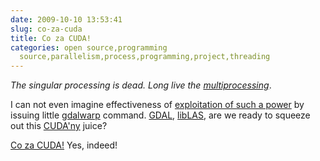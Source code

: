 ```yaml
---
date: 2009-10-10 13:53:41
slug: co-za-cuda
title: Co za CUDA!
categories: open source,programming
  source,parallelism,process,programming,project,threading
---
```


_The singular processing is dead. Long live the [multiprocessing](http://en.wikipedia.org/wiki/Multiprocessing)_.





I can not even imagine effectiveness of [exploitation of such a power](http://www.brightsideofnews.com/news/2009/9/30/nvidia-gt300s-fermi-architecture-unveiled-512-cores2c-up-to-6gb-gddr5.aspx) by issuing little [gdalwarp](http://www.gdal.org/gdalwarp.html) command. [GDAL](http://www.gdal.org), [libLAS](http://www.liblas.org), are we ready to squeeze out this [CUDA'ny](http://translate.google.co.uk/translate_t#pl|en|cudny) juice?





[Co za CUDA!](http://translate.google.co.uk/translate_t#pl|en|co%20za%20cuda) Yes, indeed!
